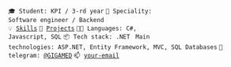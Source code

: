 <code>🎓 Student: KPI / 3-rd year</code>
<code>👷 Speciality: Software engineer / Backend</code><br>
<code>💡 [Skills](SKILLS.md)</code>
<code>🧻 [Projects](PROJECTS.md)</code>
<code>🧑‍💻 Languages: C#, Javascript, SQL</code>
<code>📦 Tech stack: .NET </code>
<code>Main technologies: ASP.NET, Entity Framework, MVC, SQL Databases</code>
<code>💬 telegram: [@GIGAMED](https://t.me/GIGAMED)</code>
<code>📫 [your-email](mailto:mihapin10@gmail.com)</code>
